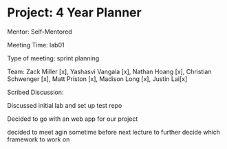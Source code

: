 # Project: 4 Year Planner
Mentor: Self-Mentored

Meeting Time: lab01

Type of meeting: sprint planning

Team: Zack Miller [x], Yashasvi Vangala [x], Nathan Hoang [x], Christian Schwenger [x], Matt Priston [x], Madison Long [x], Justin Lai[x]

Scribed Discussion:

Discussed initial lab and set up test repo

Decided to go with an web app for our project

decided to meet agin sometime before next lecture to further decide which framework to work on